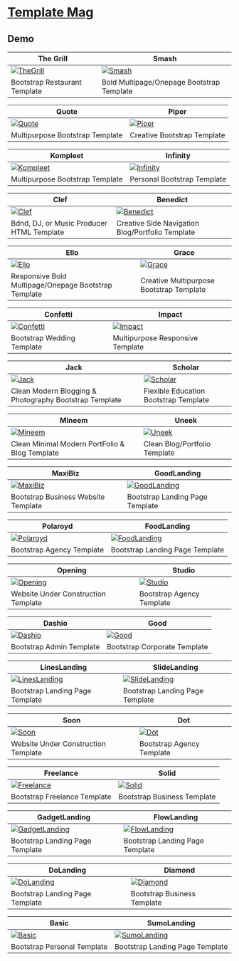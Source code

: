 # [Template Mag](https://templatemag.com/)

## Demo

The Grill | Smash
--- | ---
[![TheGrill](https://raw.githubusercontent.com/World-of-Templates/TemplateMag-Free-Templates/main/zSupportImages/TheGrill.png)](https://template.fusionsvisual.id/TM/TheGrill) | [![Smash](https://raw.githubusercontent.com/World-of-Templates/TemplateMag-Free-Templates/main/zSupportImages/Smash.png)](https://template.fusionsvisual.id/TM/Smash)
Bootstrap Restaurant Template | Bold Multipage/Onepage Bootstrap Template

Quote | Piper
--- | ---
[![Quote](https://raw.githubusercontent.com/World-of-Templates/TemplateMag-Free-Templates/main/zSupportImages/Quote.png)](https://template.fusionsvisual.id/TM/Quote) | [![Piper](https://raw.githubusercontent.com/World-of-Templates/TemplateMag-Free-Templates/main/zSupportImages/Piper.png)](https://template.fusionsvisual.id/TM/Piper)
Multipurpose Bootstrap Template | Creative Bootstrap Template

Kompleet | Infinity
--- | ---
[![Kompleet](https://raw.githubusercontent.com/World-of-Templates/TemplateMag-Free-Templates/main/zSupportImages/Kompleet.png)](https://template.fusionsvisual.id/TM/Kompleet) | [![Infinity](https://raw.githubusercontent.com/World-of-Templates/TemplateMag-Free-Templates/main/zSupportImages/Infinity.png)](https://template.fusionsvisual.id/TM/Infinity)
Multipurpose Bootstrap Template | Personal Bootstrap Template

Clef | Benedict
--- | ---
[![Clef](https://raw.githubusercontent.com/World-of-Templates/TemplateMag-Free-Templates/main/zSupportImages/Clef.png)](https://template.fusionsvisual.id/TM/Clef) | [![Benedict](https://raw.githubusercontent.com/World-of-Templates/TemplateMag-Free-Templates/main/zSupportImages/Benedict.png)](https://template.fusionsvisual.id/TM/Benedict)
Bdnd, DJ, or Music Producer HTML Template | Creative Side Navigation Blog/Portfolio Template

Ello | Grace
--- | ---
[![Ello](https://raw.githubusercontent.com/World-of-Templates/TemplateMag-Free-Templates/main/zSupportImages/Ello.png)](https://template.fusionsvisual.id/TM/Ello) | [![Grace](https://raw.githubusercontent.com/World-of-Templates/TemplateMag-Free-Templates/main/zSupportImages/Grace.png)](https://template.fusionsvisual.id/TM/Grace)
Responsive Bold Multipage/Onepage Bootstrap Template | Creative Multipurpose Bootstrap Template

Confetti | Impact
--- | ---
[![Confetti](https://raw.githubusercontent.com/World-of-Templates/TemplateMag-Free-Templates/main/zSupportImages/Confetti.png)](https://template.fusionsvisual.id/TM/Confetti) | [![Impact](https://raw.githubusercontent.com/World-of-Templates/TemplateMag-Free-Templates/main/zSupportImages/Impact.png)](https://template.fusionsvisual.id/TM/Impact)
Bootstrap Wedding Template | Multipurpose Responsive Template

Jack | Scholar
--- | ---
[![Jack](https://raw.githubusercontent.com/World-of-Templates/TemplateMag-Free-Templates/main/zSupportImages/Jack.png)](https://template.fusionsvisual.id/TM/Jack) | [![Scholar](https://raw.githubusercontent.com/World-of-Templates/TemplateMag-Free-Templates/main/zSupportImages/Scholar.png)](https://template.fusionsvisual.id/TM/Scholar)
Clean Modern Blogging & Photography Bootstrap Template | Flexible Education Bootstrap Template

Mineem | Uneek
--- | ---
[![Mineem](https://raw.githubusercontent.com/World-of-Templates/TemplateMag-Free-Templates/main/zSupportImages/Mineem.png)](https://template.fusionsvisual.id/TM/Mineem) | [![Uneek](https://raw.githubusercontent.com/World-of-Templates/TemplateMag-Free-Templates/main/zSupportImages/Uneek.png)](https://template.fusionsvisual.id/TM/Uneek)
Clean Minimal Modern PortFolio & Blog Template | Clean Blog/Portfolio Template

MaxiBiz | GoodLanding
--- | ---
[![MaxiBiz](https://raw.githubusercontent.com/World-of-Templates/TemplateMag-Free-Templates/main/zSupportImages/MaxiBiz.png)](https://template.fusionsvisual.id/TM/MaxiBiz) | [![GoodLanding](https://raw.githubusercontent.com/World-of-Templates/TemplateMag-Free-Templates/main/zSupportImages/GoodLanding.png)](https://template.fusionsvisual.id/TM/GoodLanding)
Bootstrap Business Website Template | Bootstrap Landing Page Template

Polaroyd | FoodLanding
--- | ---
[![Polaroyd](https://raw.githubusercontent.com/World-of-Templates/TemplateMag-Free-Templates/main/zSupportImages/Polaroyd.png)](https://template.fusionsvisual.id/TM/Polaroyd) | [![FoodLanding](https://raw.githubusercontent.com/World-of-Templates/TemplateMag-Free-Templates/main/zSupportImages/FoodLanding.png)](https://template.fusionsvisual.id/TM/FoodLanding)
Bootstrap Agency Template | Bootstrap Landing Page Template

Opening | Studio
--- | ---
[![Opening](https://raw.githubusercontent.com/World-of-Templates/TemplateMag-Free-Templates/main/zSupportImages/Opening.png)](https://template.fusionsvisual.id/TM/Opening) | [![Studio](https://raw.githubusercontent.com/World-of-Templates/TemplateMag-Free-Templates/main/zSupportImages/Studio.png)](https://template.fusionsvisual.id/TM/Studio)
Website Under Construction Template | Bootstrap Agency Template

Dashio | Good
--- | ---
[![Dashio](https://raw.githubusercontent.com/World-of-Templates/TemplateMag-Free-Templates/main/zSupportImages/Dashio.png)](https://template.fusionsvisual.id/TM/Dashio) | [![Good](https://raw.githubusercontent.com/World-of-Templates/TemplateMag-Free-Templates/main/zSupportImages/Good.png)](https://template.fusionsvisual.id/TM/Good)
Bootstrap Admin Template | Bootstrap Corporate Template

LinesLanding | SlideLanding
--- | ---
[![LinesLanding](https://raw.githubusercontent.com/World-of-Templates/TemplateMag-Free-Templates/main/zSupportImages/LinesLanding.png)](https://template.fusionsvisual.id/TM/LinesLanding) | [![SlideLanding](https://raw.githubusercontent.com/World-of-Templates/TemplateMag-Free-Templates/main/zSupportImages/SlideLanding.png)](https://template.fusionsvisual.id/TM/SlideLanding)
Bootstrap Landing Page Template | Bootstrap Landing Page Template

Soon | Dot
--- | ---
[![Soon](https://raw.githubusercontent.com/World-of-Templates/TemplateMag-Free-Templates/main/zSupportImages/Soon.png)](https://template.fusionsvisual.id/TM/Soon) | [![Dot](https://raw.githubusercontent.com/World-of-Templates/TemplateMag-Free-Templates/main/zSupportImages/Dot.png)](https://template.fusionsvisual.id/TM/Dot)
Website Under Construction Template | Bootstrap Agency Template

Freelance | Solid
--- | ---
[![Freelance](https://raw.githubusercontent.com/World-of-Templates/TemplateMag-Free-Templates/main/zSupportImages/Freelance.png)](https://template.fusionsvisual.id/TM/Freelance) | [![Solid](https://raw.githubusercontent.com/World-of-Templates/TemplateMag-Free-Templates/main/zSupportImages/Solid.png)](https://template.fusionsvisual.id/TM/Solid)
Bootstrap Freelance Template | Bootstrap Business Template

GadgetLanding | FlowLanding
--- | ---
[![GadgetLanding](https://raw.githubusercontent.com/World-of-Templates/TemplateMag-Free-Templates/main/zSupportImages/GadgetLanding.png)](https://template.fusionsvisual.id/TM/GadgetLanding) | [![FlowLanding](https://raw.githubusercontent.com/World-of-Templates/TemplateMag-Free-Templates/main/zSupportImages/FlowLanding.png)](https://template.fusionsvisual.id/TM/FlowLanding)
Bootstrap Landing Page Template | Bootstrap Landing Page Template

DoLanding | Diamond
--- | ---
[![DoLanding](https://raw.githubusercontent.com/World-of-Templates/TemplateMag-Free-Templates/main/zSupportImages/DoLanding.png)](https://template.fusionsvisual.id/TM/DoLanding) | [![Diamond](https://raw.githubusercontent.com/World-of-Templates/TemplateMag-Free-Templates/main/zSupportImages/Diamond.png)](https://template.fusionsvisual.id/TM/Diamond)
Bootstrap Landing Page Template | Bootstrap Business Template

Basic | SumoLanding
--- | ---
[![Basic](https://raw.githubusercontent.com/World-of-Templates/TemplateMag-Free-Templates/main/zSupportImages/Basic.png)](https://template.fusionsvisual.id/TM/Basic) | [![SumoLanding](https://raw.githubusercontent.com/World-of-Templates/TemplateMag-Free-Templates/main/zSupportImages/SumoLanding.png)](https://template.fusionsvisual.id/TM/SumoLanding)
Bootstrap Personal Template | Bootstrap Landing Page Template
